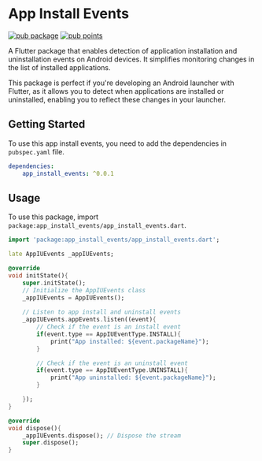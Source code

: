 # App Install Events

[![pub package](https://img.shields.io/pub/v/android_intent_plus.svg)](https://pub.dev/packages/app_install_events)
[![pub points](https://img.shields.io/pub/points/android_intent_plus?color=2E8B57&label=pub%20points)](https://pub.dev/packages/app_install_events/score)

A Flutter package that enables detection of application installation and uninstallation events on Android devices. It simplifies monitoring changes in the list of installed applications.

This package is perfect if you're developing an Android launcher with Flutter, as it allows you to detect when applications are installed or uninstalled, enabling you to reflect these changes in your launcher.

## Getting Started

To use this app install events, you need to add the dependencies in `pubspec.yaml` file.

```yaml
dependencies:
    app_install_events: ^0.0.1
```

## Usage

To use this package, import `package:app_install_events/app_install_events.dart`.

```dart
import 'package:app_install_events/app_install_events.dart';

late AppIUEvents _appIUEvents;

@override
void initState(){
    super.initState();
    // Initialize the AppIUEvents class
    _appIUEvents = AppIUEvents();
    
    // Listen to app install and uninstall events
    _appIUEvents.appEvents.listen((event){
        // Check if the event is an install event
        if(event.type == AppIUEventType.INSTALL){
            print("App installed: ${event.packageName}");
        }

        // Check if the event is an uninstall event
        if(event.type == AppIUEventType.UNINSTALL){
            print("App uninstalled: ${event.packageName}");
        }

    });
}

@override
void dispose(){
    _appIUEvents.dispose(); // Dispose the stream
    super.dispose();
}
```
